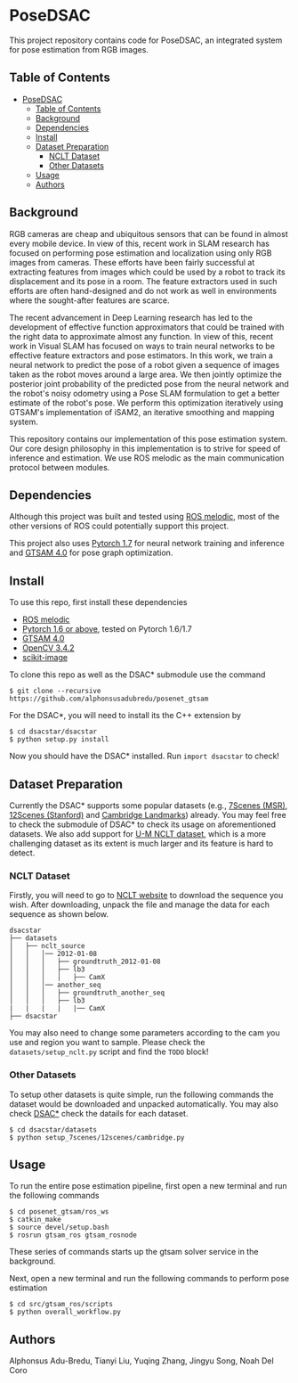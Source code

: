 # PoseDSAC
This project repository contains code for PoseDSAC, an integrated system for 
pose estimation from RGB images.

## Table of Contents
- [PoseDSAC](#posedsac)
  - [Table of Contents](#table-of-contents)
  - [Background](#background)
  - [Dependencies](#dependencies)
  - [Install](#install)
  - [Dataset Preparation](#dataset-preparation)
    - [NCLT Dataset](#nclt-dataset)
    - [Other Datasets](#other-datasets)
  - [Usage](#usage)
  - [Authors](#authors)

## Background
RGB cameras are cheap and ubiquitous sensors that can be found in almost every mobile device. In view of this, recent work in SLAM research has focused on performing pose estimation and localization using only RGB images from cameras. These efforts have been fairly successful at extracting features from images which could be used by a robot to track its displacement and its pose in a room. The feature extractors used in such efforts are often hand-designed and do not work
as well in environments where the sought-after features are scarce. 

The recent advancement in Deep Learning research has led to the development of effective function approximators that could be trained with the right data to approximate almost any function. In view of this, recent work in Visual SLAM has focused on ways to train neural networks to be effective feature extractors and pose estimators. In this work, we train a neural network to predict the pose of a robot given a sequence of images taken as the robot moves around a large area. We then jointly optimize the posterior joint probability of the predicted pose from the neural network and the robot's noisy odometry using a Pose SLAM formulation to get a better estimate of the robot's pose. We perform this optimization iteratively using GTSAM's implementation of iSAM2, an iterative smoothing and mapping system.

This repository contains our implementation of this pose estimation system. Our core design philosophy in this implementation is to strive for speed of inference and estimation. We use ROS melodic as the main communication protocol between modules. 

## Dependencies
Although this project was built and tested using [ROS melodic](http://wiki.ros.org/melodic/Installation/Ubuntu), most of the other versions of ROS could potentially support this project.

This project also uses [Pytorch 1.7](https://pytorch.org/) for neural network training and inference and [GTSAM 4.0](https://github.com/borglab/gtsam) for pose graph optimization.

## Install
To use this repo, first install these dependencies
- [ROS melodic](http://wiki.ros.org/melodic/Installation/Ubuntu)
- [Pytorch 1.6 or above](https://pytorch.org/), tested on Pytorch 1.6/1.7
- [GTSAM 4.0](https://github.com/borglab/gtsam)
- [OpenCV 3.4.2](https://opencv.org/)
- [scikit-image](https://scikit-image.org/)

To clone this repo as well as the DSAC* submodule use the command 

```
$ git clone --recursive https://github.com/alphonsusadubredu/posenet_gtsam
```

For the DSAC*, you will need to install its the C++ extension by
```
$ cd dsacstar/dsacstar
$ python setup.py install
```
Now you should have the DSAC* installed. Run `import dsacstar` to check!

## Dataset Preparation
Currently the DSAC* supports some popular datasets (e.g., [7Scenes (MSR)](https://www.microsoft.com/en-us/research/project/rgb-d-dataset-7-scenes/), [12Scenes (Stanford)](http://graphics.stanford.edu/projects/reloc/) and [Cambridge Landmarks](http://mi.eng.cam.ac.uk/projects/relocalisation/#dataset)) already. You may feel free to check the submodule of DSAC* to check its usage on aforementioned datasets.
We also add support for [U-M NCLT dataset](http://robots.engin.umich.edu/nclt/), which is a more challenging dataset as its extent is much larger and its feature is hard to detect.

### NCLT Dataset
Firstly, you will need to go to [NCLT website](http://robots.engin.umich.edu/nclt/) to download the sequence you wish. After downloading,  unpack the file and manage the data for each sequence as shown below.
```
dsacstar
├── datasets
│   ├── nclt_source
│   │   │── 2012-01-08
│   │   │   ├── groundtruth_2012-01-08
│   │   │   ├── lb3
│   │   │   │   ├── CamX
│   │   │── another_seq
│   │   │   ├── groundtruth_another_seq
│   │   │   ├── lb3
|   |   |   |   |── CamX
├── dsacstar
```
You may also need to change some parameters according to the cam you use and region you want to sample. Please check the `datasets/setup_nclt.py` script and find the `TODO` block!

### Other Datasets
To setup other datasets is quite simple, run the following commands the dataset would be downloaded and unpacked automatically. You may also check [DSAC*](https://github.com/vislearn/dsacstar) check the datails for each dataset.
```
$ cd dsacstar/datasets
$ python setup_7scenes/12scenes/cambridge.py
```


## Usage
To run the entire pose estimation pipeline, first open a new terminal and run the following commands
```
$ cd posenet_gtsam/ros_ws
$ catkin_make
$ source devel/setup.bash
$ rosrun gtsam_ros gtsam_rosnode
```
These series of commands starts up the gtsam solver service in the background.

Next, open a new terminal and run the following commands to perform pose estimation
```
$ cd src/gtsam_ros/scripts
$ python overall_workflow.py
```

## Authors
Alphonsus Adu-Bredu, Tianyi Liu, Yuqing Zhang, Jingyu Song, Noah Del Coro